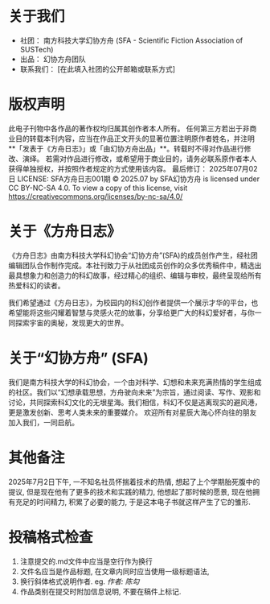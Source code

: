 # 关于我们
- 社团： 南方科技大学幻协方舟 (SFA - Scientific Fiction Association of SUSTech)
- 出品： 幻协方舟团队
- 联系我们： [在此填入社团的公开邮箱或联系方式]

# 版权声明
此电子刊物中各作品的著作权均归属其创作者本人所有。
任何第三方若出于非商业目的转载本刊内容，应当在作品正文开头的显著位置注明原作者姓名，并注明**「发表于《方舟日志》」或「由幻协方舟出品」**。转载时不得对作品进行修改、演绎。
若需对作品进行修改，或希望用于商业目的，请务必联系原作者本人获得单独授权，并按照作者规定的方式使用该内容。
最后修订： 2025年07月02日
LICENSE: SFA方舟日志001期 © 2025.07 by SFA幻协方舟 is licensed under CC BY-NC-SA 4.0. To view a copy of this license, visit https://creativecommons.org/licenses/by-nc-sa/4.0/

# 关于《方舟日志》
《方舟日志》由南方科技大学科幻协会“幻协方舟”(SFA)的成员创作产生，经社团编辑团队合作制作完成。本社刊致力于从社团成员创作的众多优秀稿件中，精选出最具想象力和创造力的科幻故事，经过精心的组织、编辑与审校，最终呈现给所有热爱科幻的读者。

我们希望通过《方舟日志》，为校园内的科幻创作者提供一个展示才华的平台，也希望能将这些闪耀着智慧与灵感火花的故事，分享给更广大的科幻爱好者，与你一同探索宇宙的奥秘，发现更大的世界。

# 关于“幻协方舟” (SFA)
我们是南方科技大学的科幻协会，一个由对科学、幻想和未来充满热情的学生组成的社区。我们以“幻想承载思想，方舟驶向未来”为宗旨，通过阅读、写作、观影和讨论，共同探索科幻文化的无垠星海。我们相信，科幻不仅是逃离现实的避风港，更是激发创新、思考人类未来的重要媒介。
欢迎所有对星辰大海心怀向往的朋友加入我们，一同启航。

# 其他备注
2025年7月2日下午,  一不知名社员怀揣着技术的热情, 想起了上个学期胎死腹中的提议, 但是现在他有了更多的技术和实践的精力, 他想起了那时候的愿景, 现在他拥有充足的时间精力, 积累了必要的能力, 于是这本电子书就这样产生了它的雏形.

# 投稿格式检查
1. 注意提交的.md文件中应当是空行作为换行
2. 文件名应当是作品标题, 在文章内同时应当使用一级标题语法, 
3. 换行斜体格式说明作者. eg. *作者: 陈勾*
4. 作品类别在提交时附加信息说明, 不要在稿件上标记.